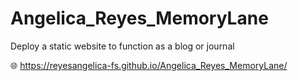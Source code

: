 # Angelica_Reyes_MemoryLane
Deploy a static website to function as a blog or journal

🌐 https://reyesangelica-fs.github.io/Angelica_Reyes_MemoryLane/